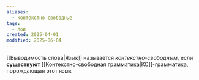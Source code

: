 ```yaml
---
aliases:
  - контекстно-свободные
tags:
  - лои
created: 2025-04-01
modified: 2025-06-04
---
```

[[Выводимость слова|Язык]] называется *контекстно-свободным*, если **существуют** [[Контекстно-свободная грамматика|КС]]-грамматика, порождающая этот язык